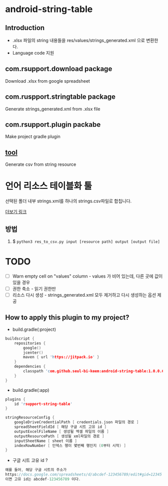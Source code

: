 # android-string-table

## Introduction
- .xlsx 파일의 string 내용들을 res/values/strings_generated.xml 으로 변환한다.
- Language code 지원

## com.rsupport.download package
Download .xlsx from google spreadsheet

## com.ruspport.stringtable package 
Generate strings_generated.xml from .xlsx file

## com.rsupport.plugin packabe
Make project gradle plugin

## [tool](tool/readme.md)
Generate csv from string resource

# 언어 리소스 테이블화 툴
선택된 폴더 내부 strings.xml를 하나의 strings.csv파일로 합칩니다.

[더보기 링크](tool/readme.md)

## 방법
1. $ `python3 res_to_csv.py input [resource path] output [output file]`


# TODO
- [ ] Warn empty cell on "values" column - values 가 비어 있는데, 다른 곳에 값이 있을 경우
- [ ] 권한 축소 - 읽기 권한만
- [ ] 리소스 다시 생성 - strings_generated.xml 모두 제거하고 다시 생성하는 옵션 제공

## How to apply this plugin to my project?
- build.gradle(:project)
```c
buildscript {
    repositories {
        google()
        jcenter()
        maven { url 'https://jitpack.io' }
    }
    dependencies {
        classpath 'com.github.seul-bi-keem:android-string-table:1.0.0.6'
    }
}
```

- build.gradle(:app)
```c
plugins {
    id 'rsupport-string-table'
}

stringResourceConfig {
    googleDriveCredentialPath [ credentials.json 파일의 경로 ]
    spreadSheetFieldId [ 해당 구글 시트 고유 id ]
    outputExcelFileName [ 생성될 엑셀 파일의 이름 ]
    outputResourcePath [ 생성될 xml파일의 경로 ]
    inputSheetName [ sheet 이름 ]
    indexRowNumber [ 인덱스 행이 몇번째 행인지 (0부터 시작) ]
}
```

- 구글 시트 고유 id ?
```c
예를 들어, 해당 구글 시트의 주소가
https://docs.google.com/spreadsheets/d/abcdef-123456789/edit#gid=12345
이면 고유 id는 abcdef-123456789 이다.